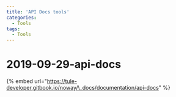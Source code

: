 ```yaml
---
title: 'API Docs tools'
categories:
  - Tools
tags:
  - Tools
---
```


# 2019-09-29-api-docs

{% embed url="https://tule-developer.gitbook.io/noway/\_docs/documentation/api-docs" %}



